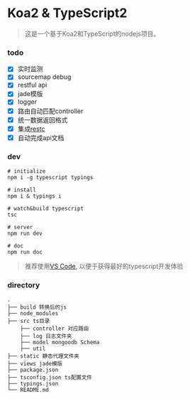# Koa2 & TypeScript2

> 这是一个基于Koa2和TypeScript的nodejs项目。

### todo

- [x] 实时监测
- [x] sourcemap debug
- [x] restful api
- [x] jade模版
- [x] logger
- [x] 路由自动匹配controller
- [x] 统一数据返回格式
- [x] 集成[restc](https://github.com/ElemeFE/restc)
- [x] 自动完成api文档

### dev

```
# initialize
npm i -g typescript typings

# install
npm i & typings i

# watch&build typescript
tsc

# server
npm run dev

# doc
npm run doc
```

> 推荐使用[VS Code](https://code.visualstudio.com), 以便于获得最好的typescript开发体验

### directory

```
.
├── build 转换后的js
├── node_modules
├── src ts目录
	├── controller 对应路由
	├── log 日志文件夹
	├── model mongoodb Schema
	├── util
├── static 静态代理文件夹
├── views jade模版
├── package.json
├── tsconfig.json ts配置文件
├── typings.json
└── README.md
```